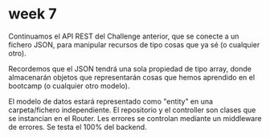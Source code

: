 # week 7

Continuamos el API REST del Challenge anterior, que se conecte a un fichero JSON, para manipular recursos de tipo cosas que ya sé (o cualquier otro).

Recordemos que el JSON tendrá una sola propiedad de tipo array, donde almacenarán objetos que representarán cosas que hemos aprendido en el bootcamp (o cualquier otro modelo).

El modelo de datos estará representado como "entity" en una carpeta/fichero independiente.
El repositorio y el controller son clases que se instancian en el Router.
Les errores se controlan mediante un middleware de errores.
Se testa el 100% del backend.
